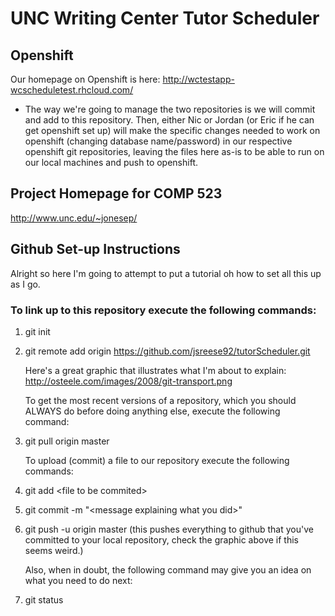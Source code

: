 UNC Writing Center Tutor Scheduler
==================================

Openshift
---------

Our homepage on Openshift is here: http://wctestapp-wcscheduletest.rhcloud.com/

* The way we're going to manage the two repositories is we will commit and
    add to this repository. Then, either Nic or Jordan (or Eric if he can get
    openshift set up) will make the specific changes needed to work on 
    openshift (changing database name/password) in our respective openshift git
    repositories, leaving the files here as-is to be able to run on our local
    machines and push to openshift.  

Project Homepage for COMP 523
-----------------------------
http://www.unc.edu/~jonesep/

Github Set-up Instructions
--------------------------

Alright so here I'm going to attempt to put a tutorial oh how to set all this
  up as I go.

### To link up to this repository execute the following commands:
1. git init 
2. git remote add origin https://github.com/jsreese92/tutorScheduler.git

    Here's a great graphic that illustrates what I'm about to explain:
    http://osteele.com/images/2008/git-transport.png

    To get the most recent versions of a repository, which you should ALWAYS do 
    before doing anything else, execute the following command:

3. git pull origin master

    To upload (commit) a file to our repository execute the following commands:

4. git add \<file to be commited\>

5. git commit -m "\<message explaining what you did\>"

6. git push -u origin master (this pushes everything to github that you've 
    committed to your local repository, check the graphic above if this seems 
    weird.)

    Also, when in doubt, the following command may give you an idea on what you
    need to do next:
  
7. git status
